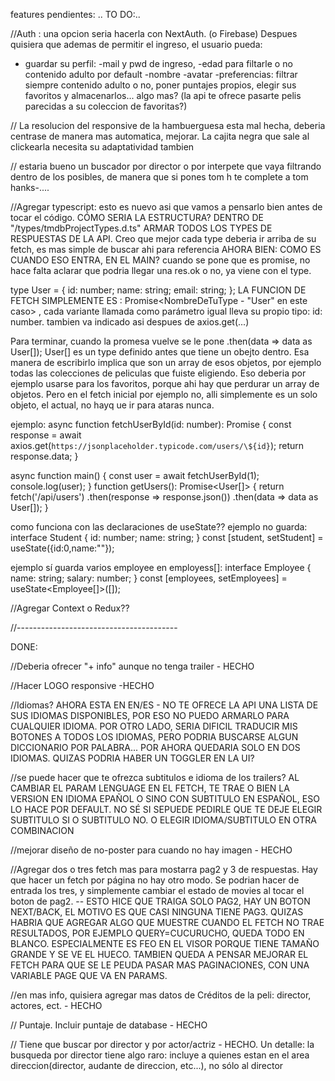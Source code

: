 features pendientes:
..
TO DO:..

//Auth : una opcion seria hacerla con NextAuth. (o Firebase)
Despues quisiera que ademas de permitir el ingreso, el usuario pueda:
- guardar su perfil:
    -mail y pwd de ingreso, 
    -edad para filtarle o no contenido adulto por default
    -nombre
    -avatar
    -preferencias: filtrar siempre contenido adulto o no, poner puntajes propios, elegir sus favoritos y almacenarlos... algo mas? (la api te ofrece pasarte pelis parecidas a su coleccion de favoritas?)


// La resolucion del responsive de la hambuerguesa esta mal hecha, deberia centrase de manera mas automatica, mejorar. La cajita negra que sale al clickearla necesita su adaptatividad tambien

// estaria bueno un buscador por director o por interpete que vaya filtrando dentro de los posibles, de manera que si pones tom h te complete a tom hanks-....

//Agregar typescript: esto es nuevo asi que vamos a pensarlo bien antes de tocar el código.
CÓMO SERIA LA ESTRUCTURA? DENTRO DE "/types/tmdbProjectTypes.d.ts" ARMAR TODOS LOS TYPES DE RESPUESTAS DE LA API. Creo que mejor cada type deberia ir arriba de su fetch, es mas simple de buscar ahi para referencia
AHORA BIEN: COMO ES CUANDO ESO ENTRA, EN EL MAIN? cuando se pone que es promise, no hace falta aclarar que podria llegar una res.ok o no, ya viene con el type.

type User = {
  id: number;
  name: string;
  email: string;
};
LA FUNCION DE FETCH SIMPLEMENTE ES : Promise<NombreDeTuType - "User" en este caso> , cada variante llamada como parámetro igual lleva su propio tipo: id: number.
<NombreDeTuType> tambien va indicado asi despues de axios.get<NombreDeTuType>(...)

Para terminar, cuando la promesa vuelve se le pone .then(data => data as User[]); User[] es un type definido antes que tiene un obejto dentro. Esa manera de escribirlo implica que son un array de esos objetos, por ejemplo todas las colecciones de peliculas que fuiste eligiendo. Eso deberia por ejemplo usarse para los favoritos, porque ahi hay que perdurar un array de objetos. Pero en el fetch inicial por ejemplo no, alli simplemente es un solo objeto, el actual, no hayq ue ir para ataras nunca.

ejemplo:
async function fetchUserById(id: number): Promise<User> {
  const response = await axios.get<User>(`https://jsonplaceholder.typicode.com/users/\${id}`);
  return response.data;
}

async function main() {
  const user = await fetchUserById(1);
  console.log(user);
}
function getUsers(): Promise<User[]> {
  return fetch('/api/users')
    .then(response => response.json())
    .then(data => data as User[]);
}

como funciona con las declaraciones de useState??
ejemplo no guarda:
interface Student {
    id: number;
    name: string;
}
const [student, setStudent] = useState<Student>({id:0,name:""});

ejemplo sí guarda varios employee en employess[]:
interface Employee {
  name: string;
  salary: number;
}
const [employees, setEmployees] = useState<Employee[]>([]);

//Agregar Context o Redux??


//----------------------------------------


DONE:

//Deberia ofrecer "+ info" aunque no tenga trailer - HECHO

//Hacer LOGO responsive -HECHO

//Idiomas? AHORA ESTA EN EN/ES - NO TE OFRECE LA API UNA LISTA DE SUS IDIOMAS DISPONIBLES, POR ESO NO PUEDO ARMARLO PARA CUALQUIER IDIOMA. POR OTRO LADO, SERIA DIFICIL TRADUCIR MIS BOTONES A TODOS LOS IDIOMAS, PERO PODRIA BUSCARSE ALGUN DICCIONARIO POR PALABRA... POR AHORA QUEDARIA SOLO EN DOS IDIOMAS. QUIZAS PODRIA HABER UN TOGGLER EN LA UI?

//se puede hacer que te ofrezca subtitulos e idioma de los trailers? AL CAMBIAR EL PARAM LENGUAGE EN EL FETCH, TE TRAE O BIEN LA VERSION EN IDIOMA EPAÑOL O SINO CON SUBTITULO EN ESPAÑOL, ESO LO HACE POR DEFAULT. NO SÉ SI SEPUEDE PEDIRLE QUE TE DEJE ELEGIR SUBTITULO SI O SUBTITULO NO. O ELEGIR IDIOMA/SUBTITULO EN OTRA COMBINACION

//mejorar diseño de no-poster para cuando no hay imagen - HECHO

//Agregar dos o tres fetch mas para mostarra pag2 y 3 de respuestas. Hay que hacer un fetch por página no hay otro modo. Se podrian hacer de entrada los tres, y simplemente cambiar el estado de movies al tocar el boton de pag2.  -- ESTO HICE QUE TRAIGA SOLO PAG2, HAY UN BOTON NEXT/BACK, EL MOTIVO ES QUE CASI NINGUNA TIENE PAG3. QUIZAS HABRIA QUE AGREGAR ALGO QUE MUESTRE CUANDO EL FETCH NO TRAE RESULTADOS, POR EJEMPLO QUERY=CUCURUCHO, QUEDA TODO EN BLANCO. ESPECIALMENTE ES FEO EN EL VISOR PORQUE TIENE TAMAÑO GRANDE Y SE VE EL HUECO. TAMBIEN QUEDA A PENSAR MEJORAR EL FETCH PARA QUE SE LE PEUDA PASAR MAS PAGINACIONES, CON UNA VARIABLE PAGE QUE VA EN PARAMS.

//en mas info, quisiera agregar mas datos de Créditos de la peli: director, actores, ect. - HECHO 

// Puntaje. Incluir puntaje de database - HECHO

// Tiene que buscar por director y por actor/actriz - HECHO. Un detalle: la busqueda por director tiene algo raro: incluye a quienes estan en el area direccion(director, audante de direccion, etc...), no sólo al director